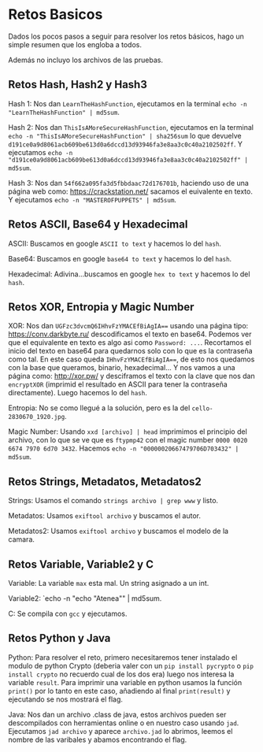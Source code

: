 # Retos Basicos
Dados los pocos pasos a seguir para resolver los retos básicos, hago un simple resumen que los engloba a todos.  

Además no incluyo los archivos de las pruebas.  

## Retos Hash, Hash2 y Hash3
Hash 1: Nos dan `LearnTheHashFunction`, ejecutamos en la terminal `echo -n "LearnTheHashFunction" | md5sum`.  

Hash 2: Nos dan `ThisIsAMoreSecureHashFunction`, ejecutamos en la terminal `echo -n "ThisIsAMoreSecureHashFunction" | sha256sum` lo que devuelve `d191ce0a9d8061acb609be613d0a6dccd13d93946fa3e8aa3c0c40a2102502ff`. Y ejecutamos `echo -n "d191ce0a9d8061acb609be613d0a6dccd13d93946fa3e8aa3c0c40a2102502ff" | md5sum`.  

Hash 3: Nos dan `54f662a095fa3d5fbbdaac72d176701b`, haciendo uso de una página web como: https://crackstation.net/ sacamos el euivalente en texto. Y ejecutamos `echo -n "MASTEROFPUPPETS" | md5sum`.  

## Retos ASCII, Base64 y Hexadecimal
ASCII: Buscamos en google `ASCII to text` y hacemos lo del `hash`.  

Base64: Buscamos en google `base64 to text` y hacemos lo del `hash`.  

Hexadecimal: Adivina...buscamos en google `hex to text` y hacemos lo del `hash`.  

## Retos XOR, Entropia y Magic Number
XOR: Nos dan `UGFzc3dvcmQ6IHhvFzYMACEfBiAgIA==` usando una página tipo: https://conv.darkbyte.ru/ descodificamos el texto en base64. Podemos ver que el equivalente en texto es algo asi como `Password: ...`. Recortamos el inicio del texto en base64 para quedarnos solo con lo que es la contraseña como tal. En este caso queda `IHhvFzYMACEfBiAgIA==`, de esto nos quedamos con la base que queramos, binario, hexadecimal... Y nos vamos a una página como: http://xor.pw/ y desciframos el texto con la clave que nos dan `encryptXOR` (imprimid el resultado en ASCII para tener la contraseña directamente). Luego hacemos lo del `hash`.  

Entropia: No se como llegué a la solución, pero es la del `cello-2830670_1920.jpg`.  

Magic Number: Usando `xxd [archivo] | head` imprimimos el principio del archivo, con lo que se ve que es `ftypmp42` con el magic number `0000 0020 6674 7970 6d70 3432`. Hacemos `echo -n "00000020667479706D703432" | md5sum`.  

## Retos Strings, Metadatos, Metadatos2
Strings: Usamos el comando `strings archivo | grep www` y listo.  

Metadatos: Usamos `exiftool archivo` y buscamos el autor.  

Metadatos2: Usamos `exiftool archivo` y buscamos el modelo de la camara.

## Retos Variable, Variable2 y C
Variable: La variable `max` esta mal. Un string asignado a un int.  

Variable2: `echo -n "echo \"Atenea\"" | md5sum.  

C: Se compila con `gcc` y ejecutamos.

## Retos Python y Java
Python: Para resolver el reto, primero necesitaremos tener instalado el modulo de python Crypto (deberia valer con un `pip install pycrypto` o `pip install crypto` no recuerdo cual de los dos era) luego nos interesa la variable `result`. Para imprimir una variable en python usamos la función `print()` por lo tanto en este caso, añadiendo al final `print(result)` y ejecutando se nos mostrará el flag.  

Java: Nos dan un archivo .class de java, estos archivos pueden ser descompilados con herramientas online o en nuestro caso usando `jad`. Ejecutamos `jad archivo` y aparece `archivo.jad` lo abrimos, leemos el nombre de las varibales y abamos encontrando el flag.
